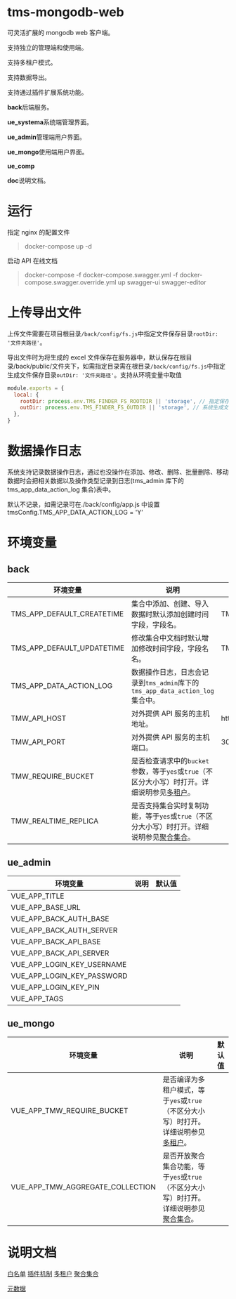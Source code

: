 # tms-mongodb-web

可灵活扩展的 mongodb web 客户端。

支持独立的管理端和使用端。

支持多租户模式。

支持数据导出。

支持通过插件扩展系统功能。

**back**后端服务。

**ue_systema**系统端管理界面。

**ue_admin**管理端用户界面。

**ue_mongo**使用端用户界面。

**ue_comp**

**doc**说明文档。

# 运行

指定 nginx 的配置文件

> docker-compose up -d

启动 API 在线文档

> docker-compose -f docker-compose.swagger.yml -f docker-compose.swagger.override.yml up swagger-ui swagger-editor

# 上传导出文件

上传文件需要在项目根目录`/back/config/fs.js`中指定文件保存目录`rootDir: '文件夹路径'`。

导出文件时为将生成的 excel 文件保存在服务器中，默认保存在根目录/back/public/文件夹下，如需指定目录需在根目录`/back/config/fs.js`中指定生成文件保存目录`outDir: '文件夹路径'`。支持从环境变量中取值

```javascript
module.exports = {
  local: {
    rootDir: process.env.TMS_FINDER_FS_ROOTDIR || 'storage', // 指定保存文件的目录
    outDir: process.env.TMS_FINDER_FS_OUTDIR || 'storage', // 系统生成文件存放目录
  },
}
```

# 数据操作日志

系统支持记录数据操作日志，通过也没操作在添加、修改、删除、批量删除、移动数据时会把相关数据以及操作类型记录到日志(tms_admin 库下的 tms_app_data_action_log 集合)表中。

默认不记录，如需记录可在./back/config/app.js 中设置 tmsConfig.TMS_APP_DATA_ACTION_LOG = 'Y'

# 环境变量

## back

| 环境变量                   | 说明                                                                                                         | 默认值                     |
| -------------------------- | ------------------------------------------------------------------------------------------------------------ | -------------------------- |
| TMS_APP_DEFAULT_CREATETIME | 集合中添加、创建、导入数据时默认添加创建时间字段，字段名。                                                   | TMS_DEFAULT_CREATE_TIME    |
| TMS_APP_DEFAULT_UPDATETIME | 修改集合中文档时默认增加修改时间字段，字段名名。                                                             | TMS_APP_DEFAULT_UPDATETIME |
| TMS_APP_DATA_ACTION_LOG    | 数据操作日志，日志会记录到`tms_admin`库下的`tms_app_data_action_log`集合中。                                 |                            |
| TMW_API_HOST               | 对外提供 API 服务的主机地址。                                                                                | http://localhost           |
| TMW_API_PORT               | 对外提供 API 服务的主机端口。                                                                                | 3000                       |
| TMW_REQUIRE_BUCKET         | 是否检查请求中的`bucket`参数，等于`yes`或`true`（不区分大小写）时打开。详细说明参见[多租户](doc/多租户.md)。 |                            |
| TMW_REALTIME_REPLICA       | 是否支持集合实时复制功能，等于`yes`或`true`（不区分大小写）时打开。详细说明参见[聚合集合](doc/复制集合.md)。 |                            |

## ue_admin

| 环境变量                   | 说明 | 默认值 |
| -------------------------- | ---- | ------ |
| VUE_APP_TITLE              |      |        |
| VUE_APP_BASE_URL           |      |        |
| VUE_APP_BACK_AUTH_BASE     |      |        |
| VUE_APP_BACK_AUTH_SERVER   |      |        |
| VUE_APP_BACK_API_BASE      |      |        |
| VUE_APP_BACK_API_SERVER    |      |        |
| VUE_APP_LOGIN_KEY_USERNAME |      |        |
| VUE_APP_LOGIN_KEY_PASSWORD |      |        |
| VUE_APP_LOGIN_KEY_PIN      |      |        |
| VUE_APP_TAGS               |      |        |

## ue_mongo

| 环境变量                         | 说明                                                                                                     | 默认值 |
| -------------------------------- | -------------------------------------------------------------------------------------------------------- | ------ |
| VUE_APP_TMW_REQUIRE_BUCKET       | 是否编译为多租户模式，等于`yes`或`true`（不区分大小写）时打开。详细说明参见[多租户](doc/多租户.md)。     |        |
| VUE_APP_TMW_AGGREGATE_COLLECTION | 是否开放聚合集合功能，等于`yes`或`true`（不区分大小写）时打开。详细说明参见[聚合集合](doc/聚合集合.md)。 |        |

# 说明文档

[白名单](doc/白名单.md)
[插件机制](doc/插件机制.md)
[多租户](doc/多租户.md)
[聚合集合](doc/聚合集合.md)

[元数据](doc/元数据.md)

